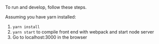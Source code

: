 To run and develop, follow these steps.

Assuming you have yarn installed:
1) `yarn install`
2) `yarn start` to compile front end with webpack and start node server
3) Go to localhost:3000 in the browser